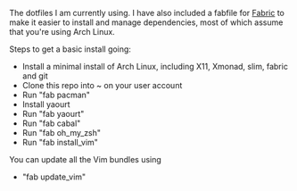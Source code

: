 The dotfiles I am currently using. I have also included a fabfile for [Fabric](http://www.fabfile.org/) to make it easier to install and manage dependencies, most of which assume that you're using Arch Linux.

Steps to get a basic install going:
* Install a minimal install of Arch Linux, including X11, Xmonad, slim, fabric and git
* Clone this repo into ~ on your user account
* Run "fab pacman"
* Install yaourt
* Run "fab yaourt"
* Run "fab cabal"
* Run "fab oh_my_zsh"
* Run "fab install_vim"

You can update all the Vim bundles using
* "fab update_vim"
